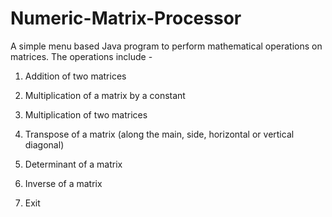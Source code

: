 # Numeric-Matrix-Processor
A simple menu based Java program to perform mathematical operations on matrices. 
The operations include - 

1. Addition of two matrices
2. Multiplication of a matrix by a constant
3. Multiplication of two matrices
4. Transpose of a matrix (along the main, side, horizontal or vertical diagonal)
5. Determinant of a matrix
6. Inverse of a matrix

0. Exit
